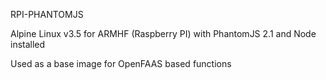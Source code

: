 RPI-PHANTOMJS

Alpine Linux v3.5 for ARMHF (Raspberry PI) with PhantomJS 2.1 and Node installed

Used as a base image for OpenFAAS based functions






